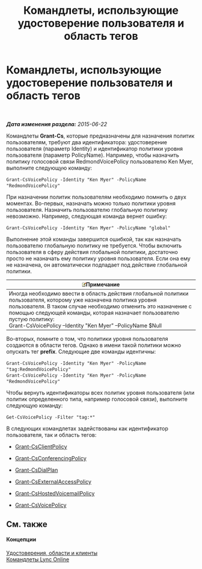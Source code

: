 ﻿---
title: Командлеты, использующие удостоверение пользователя и область тегов
TOCTitle: Командлеты, использующие удостоверение пользователя и область тегов
ms:assetid: 344a21b0-5301-4e77-853a-970bb1c11e1d
ms:mtpsurl: https://technet.microsoft.com/ru-ru/library/Dn362781(v=OCS.15)
ms:contentKeyID: 56270537
ms.date: 06/01/2017
mtps_version: v=OCS.15
ms.translationtype: HT
---

# Командлеты, использующие удостоверение пользователя и область тегов

 

_**Дата изменения раздела:** 2015-06-22_

Командлеты **Grant-Cs**, которые предназначены для назначения политик пользователям, требуют два идентификатора: удостоверение пользователя (параметр Identity) и идентификатор политики уровня пользователя (параметр PolicyName). Например, чтобы назначить политику голосовой связи RedmondVoicePolicy пользователю Ken Myer, выполните следующую команду:

    Grant-CsVoicePolicy -Identity "Ken Myer" -PolicyName "RedmondVoicePolicy"

При назначении политик пользователям необходимо помнить о двух моментах. Во-первых, назначать можно только политики уровня пользователя. Назначить пользователю глобальную политику невозможно. Например, следующая команда вернет ошибку:

    Grant-CsVoicePolicy -Identity "Ken Myer" -PolicyName "global"

Выполнение этой команды завершится ошибкой, так как назначать пользователю глобальную политику не требуется. Чтобы включить пользователя в сферу действия глобальной политики, достаточно просто не назначать ему политику уровня пользователя. Если она ему не назначена, он автоматически подпадает под действие глобальной политики.

<table>
<thead>
<tr class="header">
<th><img src="images/Gg398412.note(OCS.15).gif" title="note" alt="note" />Примечание</th>
</tr>
</thead>
<tbody>
<tr class="odd">
<td>Иногда необходимо ввести в область действия глобальной политики пользователя, которому уже назначена политика уровня пользователя. В таком случае необходимо отменить это назначение с помощью следующей команды, которая назначает пользователю пустую политику:<br />
Grant-CsVoicePolicy –Identity &quot;Ken Myer&quot; –PolicyName $Null</td>
</tr>
</tbody>
</table>


Во-вторых, помните о том, что политики уровня пользователя создаются в области тегов. Однако в имени такой политики можно опускать тег **prefix**. Следующие две команды идентичны:

    Grant-CsVoicePolicy -Identity "Ken Myer" -PolicyName "tag:RedmondVoicePolicy"
    Grant-CsVoicePolicy -Identity "Ken Myer" -PolicyName "RedmondVoicePolicy"

Чтобы вернуть идентификаторы всех политик уровня пользователя (или политик определенного типа, например голосовой связи), выполните следующую команду:

    Get-CsVoicePolicy -Filter "tag:*"

В следующих командлетах задействованы как идентификатор пользователя, так и область тегов:

  - [Grant-CsClientPolicy](grant-csclientpolicy.md)

  - [Grant-CsConferencingPolicy](grant-csconferencingpolicy.md)

  - [Grant-CsDialPlan](grant-csdialplan.md)

  - [Grant-CsExternalAccessPolicy](grant-csexternalaccesspolicy.md)

  - [Grant-CsHostedVoicemailPolicy](grant-cshostedvoicemailpolicy.md)

  - [Grant-CsVoicePolicy](grant-csvoicepolicy.md)

## См. также

#### Концепции

[Удостоверения, области и клиенты](identities-scopes-and-tenants-in-skype-for-business-online.md)  
[Командлеты Lync Online](the-skype-for-business-online-cmdlets.md)

